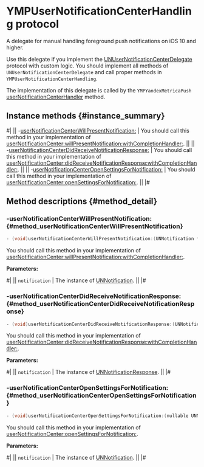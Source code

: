 # YMPUserNotificationCenterHandling protocol

A delegate for manual handling foreground push notifications on iOS 10 and higher.

Use this delegate if you implement the [UNUserNotificationCenterDelegate](https://developer.apple.com/documentation/usernotifications/unusernotificationcenterdelegate?language=objc) protocol with custom logic. You should implement all methods of `UNUserNotificationCenterDelegate` and call proper methods in `YMPUserNotificationCenterHandling`.

The implementation of this delegate is called by the  `YMPYandexMetricaPush` [userNotificationCenterHandler](YMPYandexMetricaPush.md#method_userNotificationCenterHandler) method.

## Instance methods {#instance_summary}

#|
|| -[userNotificationCenterWillPresentNotification:](#method_userNotificationCenterWillPresentNotification) | You should call this method in your implementation of [userNotificationCenter:willPresentNotification:withCompletionHandler:](https://developer.apple.com/documentation/usernotifications/unusernotificationcenterdelegate/1649518-usernotificationcenter?language=objc). ||
|| -[userNotificationCenterDidReceiveNotificationResponse:](#method_userNotificationCenterDidReceiveNotificationResponse) | You should call this method in your implementation of [userNotificationCenter:didReceiveNotificationResponse:withCompletionHandler:](https://developer.apple.com/documentation/usernotifications/unusernotificationcenterdelegate/1649501-usernotificationcenter?language=objc). ||
|| -[userNotificationCenterOpenSettingsForNotification:](#method_userNotificationCenterOpenSettingsForNotification) | You should call this method in your implementation of [userNotificationCenter:openSettingsForNotification:](https://developer.apple.com/documentation/usernotifications/unusernotificationcenterdelegate/2981869-usernotificationcenter?language=objc). ||
|#

## Method descriptions {#method_detail}

### -userNotificationCenterWillPresentNotification: {#method_userNotificationCenterWillPresentNotification}

```objectivec translate=no
- (void)userNotificationCenterWillPresentNotification:(UNNotification *)notification
```

You should call this method in your implementation of [userNotificationCenter:willPresentNotification:withCompletionHandler:](https://developer.apple.com/documentation/usernotifications/unusernotificationcenterdelegate/1649518-usernotificationcenter?language=objc).

**Parameters:**

#|
|| `notification` | The instance of [UNNotification](https://developer.apple.com/documentation/usernotifications/unnotification). ||
|#

### -userNotificationCenterDidReceiveNotificationResponse: {#method_userNotificationCenterDidReceiveNotificationResponse}

```objectivec translate=no
- (void)userNotificationCenterDidReceiveNotificationResponse:(UNNotificationResponse *)response;
```

You should call this method in your implementation of [userNotificationCenter:didReceiveNotificationResponse:withCompletionHandler:](https://developer.apple.com/documentation/usernotifications/unusernotificationcenterdelegate/1649501-usernotificationcenter?language=objc).

**Parameters:**

#|
|| `notification` | The instance of [UNNotificationResponse](https://developer.apple.com/documentation/usernotifications/unnotificationresponse). ||
|#

### -userNotificationCenterOpenSettingsForNotification: {#method_userNotificationCenterOpenSettingsForNotification}

```objectivec translate=no
- (void)userNotificationCenterOpenSettingsForNotification:(nullable UNNotification *)notification API_AVAILABLE(ios(12.0));
```

You should call this method in your implementation of [userNotificationCenter:openSettingsForNotification:](https://developer.apple.com/documentation/usernotifications/unusernotificationcenterdelegate/2981869-usernotificationcenter?language=objc).

**Parameters:**

#|
|| `notification` | The instance of [UNNotification](https://developer.apple.com/documentation/usernotifications/unnotification). ||
|#
